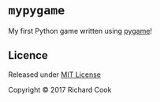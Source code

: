 # `mypygame`

My first Python game written using [pygame][pygame]!

## Licence

Released under [MIT License][licence]

Copyright &copy; 2017 Richard Cook

[licence]: LICENSE
[pygame]: https://www.pygame.org/

